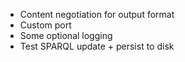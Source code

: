 * Content negotiation for output format
* Custom port
* Some optional logging
* Test SPARQL update + persist to disk
